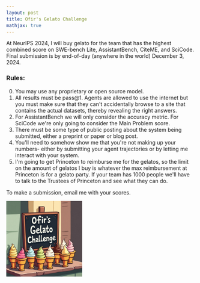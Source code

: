 ```yaml
---
layout: post
title: Ofir's Gelato Challenge
mathjax: true
---
```


At NeurIPS 2024, I will buy gelato for the team that has the highest combined score on SWE-bench Lite, AssistantBench, CiteME, and SciCode. Final submission is by end-of-day (anywhere in the world) December 3, 2024.

### Rules:
0. You may use any proprietary or open source model. 
1. All results must be pass@1. Agents are allowed to use the internet but you must make sure that they can't accidentally browse to a site that contains the actual datasets, thereby revealing the right answers. 
2. For AssistantBench we will only consider the accuracy metric. For SciCode we're only going to consider the Main Problem score.
3. There must be some type of public posting about the system being submitted, either a preprint or paper or blog post.
4. You'll need to somehow show me that you're not making up your numbers- either by submitting your agent trajectories or by letting me interact with your system.
5. I'm going to get Princeton to reimburse me for the gelatos, so the limit on the amount of gelatos I buy is whatever the max reimbursement at Princeton is for a gelato party. If your team has 1000 people we'll have to talk to the Trustees of Princeton and see what they can do. 


To make a submission, email me with your scores. 

<div class="imgcap">
<img src="/images/gelato.jpg" width="40%" height="40%">
</div> 
